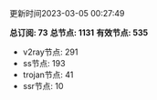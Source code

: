 更新时间2023-03-05 00:27:49

**总订阅: 73**
**总节点: 1131**
**有效节点: 535**
- v2ray节点: 291
- ss节点: 193
- trojan节点: 41
- ssr节点: 10
